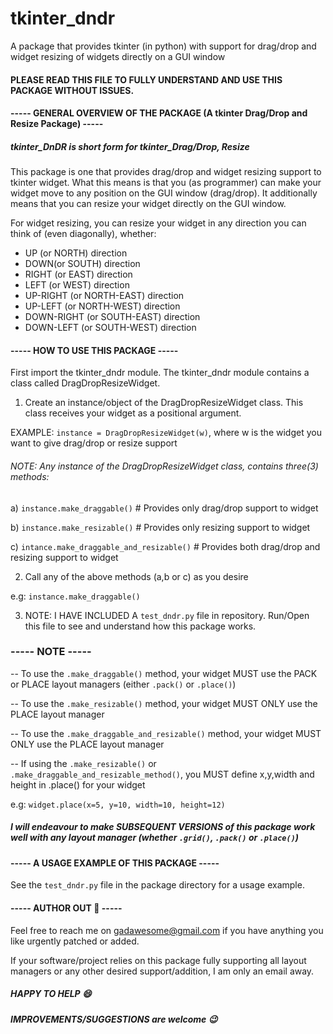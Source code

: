 # tkinter_dndr
A package that provides tkinter (in python) with support for drag/drop and widget resizing of widgets directly on a GUI window


#### PLEASE READ THIS FILE TO FULLY UNDERSTAND AND USE THIS PACKAGE WITHOUT ISSUES. #### 

#### ----- GENERAL OVERVIEW OF THE PACKAGE (A tkinter Drag/Drop and Resize Package) -----

##### tkinter_DnDR is short form for tkinter_Drag/Drop, Resize

This package is one that provides drag/drop and widget resizing support to tkinter widget. What this means is that you (as programmer) can make your widget move to any position on the GUI window (drag/drop). It additionally means that you can resize your widget directly on the GUI window.

For widget resizing, you can resize your widget in any direction you can think of (even diagonally), whether:

* UP (or NORTH) direction
* DOWN(or SOUTH) direction
* RIGHT (or EAST) direction
* LEFT (or WEST) direction
* UP-RIGHT (or NORTH-EAST) direction
* UP-LEFT (or NORTH-WEST) direction
* DOWN-RIGHT (or SOUTH-EAST) direction
* DOWN-LEFT (or SOUTH-WEST) direction


#### ----- HOW TO USE THIS PACKAGE -----

First import the tkinter_dndr module.
The tkinter_dndr module contains a class called DragDropResizeWidget. 

1) Create an instance/object of the DragDropResizeWidget class. This class receives your widget as a positional argument.

EXAMPLE: ```instance = DragDropResizeWidget(w)```, where w is the widget you want to give drag/drop or resize support

###### NOTE: Any instance of the DragDropResizeWidget class, contains three(3) methods:

a) ```instance.make_draggable()``` # Provides only drag/drop support to widget

b) ```instance.make_resizable()``` # Provides only resizing support to widget

c) ```intance.make_draggable_and_resizable()``` # Provides both drag/drop and resizing support to widget
   
2) Call any of the above methods (a,b or c) as you desire

e.g: ```instance.make_draggable()```

3) NOTE: I HAVE INCLUDED A ```test_dndr.py``` file in repository. Run/Open this file to see and understand how this package works.


### ----- NOTE -----

-- To use the ```.make_draggable()``` method, your widget MUST use the PACK or PLACE layout managers (either ```.pack()``` or ```.place()```)

-- To use the ```.make_resizable()``` method, your widget MUST ONLY use the PLACE layout manager

-- To use the ```.make_draggable_and_resizable()``` method, your widget MUST ONLY use the PLACE layout manager

-- If using the ```.make_resizable()``` or ```.make_draggable_and_resizable_method()```, you MUST define x,y,width and height in .place() for your widget

e.g: ```widget.place(x=5, y=10, width=10, height=12)```

##### _I will endeavour to make SUBSEQUENT VERSIONS of this package work well with any layout manager (whether ```.grid()```, ```.pack()``` or ```.place()```)_


#### ----- A USAGE EXAMPLE OF THIS PACKAGE -----

See the ```test_dndr.py``` file in the package directory for a usage example.


#### ----- AUTHOR OUT 🙂 -----

Feel free to reach me on gadawesome@gmail.com if you have anything you like urgently patched or added. 

If your software/project relies on this package fully supporting all layout managers or any other desired support/addition, I am only an email away.

##### HAPPY TO HELP 😄

##### IMPROVEMENTS/SUGGESTIONS are welcome 😉
